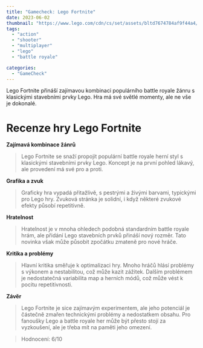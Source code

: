 ```yaml
---
title: "Gamecheck: Lego Fortnite"
date: 2023-06-02
thumbnail: "https://www.lego.com/cdn/cs/set/assets/bltd7674784af9f44a4/01-MixedContentBlock-Juno_SocialSharing.jpg"
tags:
  - "action"
  - "shooter"
  - "multiplayer"
  - "lego"
  - "battle royale"

categories:
  - "GameCheck"
---
```


Lego Fortnite přináší zajímavou kombinaci populárního battle royale žánru s klasickými stavebními prvky Lego. Hra má své světlé momenty, ale ne vše je dokonalé.

<!--more-->

# Recenze hry Lego Fortnite

**Zajímavá kombinace žánrů**

> Lego Fortnite se snaží propojit populární battle royale herní styl s klasickými stavebními prvky Lego. Koncept je na první pohled lákavý, ale provedení má své pro a proti.

**Grafika a zvuk**

> Graficky hra vypadá přitažlivě, s pestrými a živými barvami, typickými pro Lego hry. Zvuková stránka je solidní, i když některé zvukové efekty působí repetitivně.

**Hratelnost**

> Hratelnost je v mnoha ohledech podobná standardním battle royale hrám, ale přidání Lego stavebních prvků přináší nový rozměr. Tato novinka však může působit zpočátku zmateně pro nové hráče.

**Kritika a problémy**

> Hlavní kritika směřuje k optimalizaci hry. Mnoho hráčů hlásí problémy s výkonem a nestabilitou, což může kazit zážitek. Dalším problémem je nedostatečná variabilita map a herních módů, což může vést k pocitu repetitivnosti.

**Závěr**

> Lego Fortnite je sice zajímavým experimentem, ale jeho potenciál je částečně zmařen technickými problémy a nedostatkem obsahu. Pro fanoušky Lego a battle royale her může být přesto stojí za vyzkoušení, ale je třeba mít na paměti jeho omezení.

> Hodnocení: 6/10
